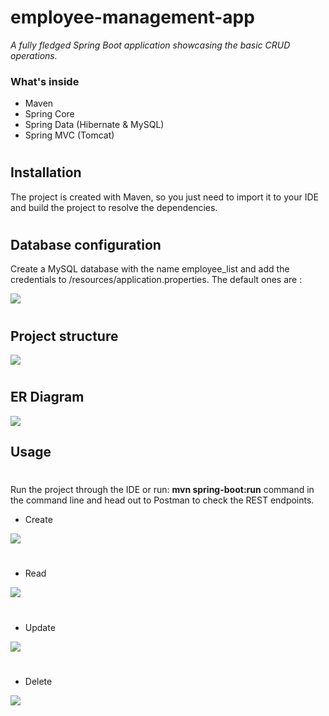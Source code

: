 # employee-management-app
_A fully fledged Spring Boot application showcasing the basic CRUD operations._ <br>

### What's inside
* Maven
* Spring Core
* Spring Data (Hibernate & MySQL)
* Spring MVC (Tomcat)
#
## Installation
The project is created with Maven, so you just need to import it to your IDE and build the project to resolve the dependencies.
#
## Database configuration 

Create a MySQL database with the name employee_list and add the credentials to /resources/application.properties.
The default ones are :
<div />
<img src="jdbc.png"> 
<div />

#

## Project structure

<img src="projectStructure.png"  >

#

## ER Diagram
<div />
<img src="db.png" >

## Usage <br>
#
Run the project through the IDE or run: **mvn spring-boot:run** command in the command line and head out to Postman to check the REST endpoints.


* Create
<div /> 
<img src="createEmployee.png" >

#

* Read 
<div /> 
<img src="getAllEmployees.png" >

#

* Update
<div />  
<img src="update.png" >

#

* Delete
<div />  
<img src="delete.png">
